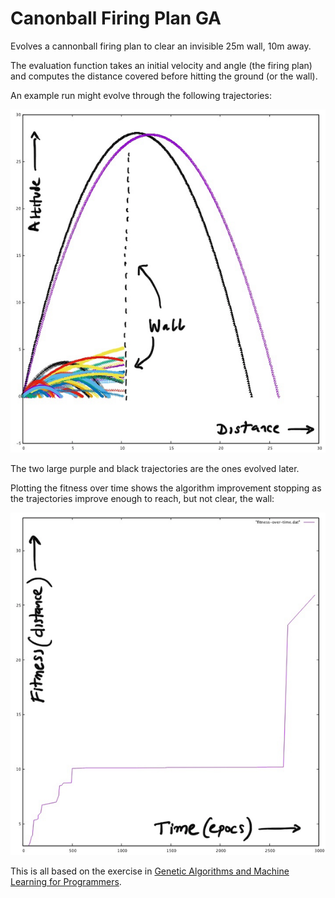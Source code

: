 # Canonball Firing Plan GA

Evolves a cannonball firing plan to clear an invisible 25m wall, 10m away.

The evaluation function takes an initial velocity and angle (the firing plan) and computes
the distance covered before hitting the ground (or the wall).

An example run might evolve through the following trajectories:

![Plot of best trajectories at each epoch](img/wall.png)

The two large purple and black trajectories are the ones evolved later.

Plotting the fitness over time shows the algorithm improvement stopping as the trajectories improve enough to reach, but not clear, the wall:

![Plot of fitness over time](img/fot.png)

This is all based on the exercise in [Genetic Algorithms and Machine Learning for Programmers](https://pragprog.com/book/fbmach/genetic-algorithms-and-machine-learning-for-programmers).

